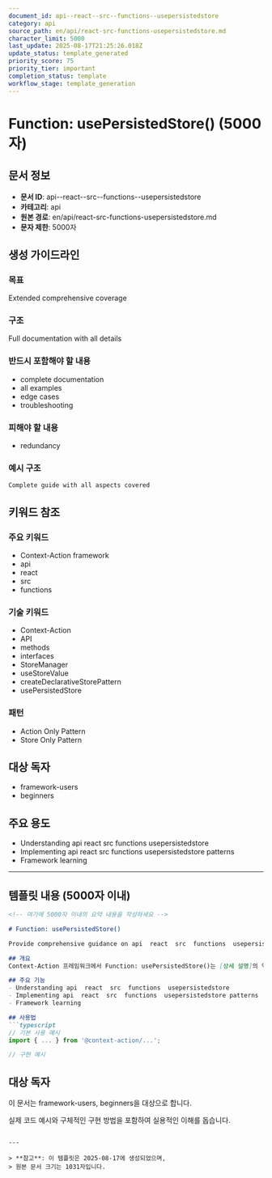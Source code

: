 ```yaml
---
document_id: api--react--src--functions--usepersistedstore
category: api
source_path: en/api/react-src-functions-usepersistedstore.md
character_limit: 5000
last_update: 2025-08-17T21:25:26.018Z
update_status: template_generated
priority_score: 75
priority_tier: important
completion_status: template
workflow_stage: template_generation
---
```


# Function: usePersistedStore() (5000자)

## 문서 정보
- **문서 ID**: api--react--src--functions--usepersistedstore
- **카테고리**: api
- **원본 경로**: en/api/react-src-functions-usepersistedstore.md
- **문자 제한**: 5000자

## 생성 가이드라인

### 목표
Extended comprehensive coverage

### 구조
Full documentation with all details

### 반드시 포함해야 할 내용
- complete documentation
- all examples
- edge cases
- troubleshooting

### 피해야 할 내용  
- redundancy

### 예시 구조
```
Complete guide with all aspects covered
```

## 키워드 참조

### 주요 키워드
- Context-Action framework
- api
- react
- src
- functions

### 기술 키워드
- Context-Action
- API
- methods
- interfaces
- StoreManager
- useStoreValue
- createDeclarativeStorePattern
- usePersistedStore

### 패턴
- Action Only Pattern
- Store Only Pattern

## 대상 독자
- framework-users
- beginners

## 주요 용도
- Understanding api  react  src  functions  usepersistedstore
- Implementing api  react  src  functions  usepersistedstore patterns
- Framework learning

---

## 템플릿 내용 (5000자 이내)

```markdown
<!-- 여기에 5000자 이내의 요약 내용을 작성하세요 -->

# Function: usePersistedStore()

Provide comprehensive guidance on api  react  src  functions  usepersistedstore

## 개요
Context-Action 프레임워크에서 Function: usePersistedStore()는 [상세 설명]의 역할을 담당합니다.

## 주요 기능
- Understanding api  react  src  functions  usepersistedstore
- Implementing api  react  src  functions  usepersistedstore patterns
- Framework learning

## 사용법
```typescript
// 기본 사용 예시
import { ... } from '@context-action/...';

// 구현 예시
```

## 대상 독자
이 문서는 framework-users, beginners을 대상으로 합니다.

실제 코드 예시와 구체적인 구현 방법을 포함하여 실용적인 이해를 돕습니다.
```

---

> **참고**: 이 템플릿은 2025-08-17에 생성되었으며, 
> 원본 문서 크기는 1031자입니다.
